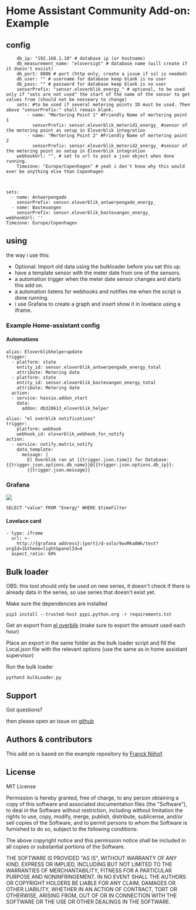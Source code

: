 # Home Assistant Community Add-on: Example

## config
```
    db_ip: "192.168.1.10" # database ip (or hostname)
    db_measurement_name: "eloversigt" # database name (will create if it doesn't exsist)
    db_port: 8086 # port (http only, create a issue if ssl is needed)
    db_user: "" # username for database keep blank is no user
    db_pass: "" # password for database keep blank is no user
    sensorPrefix: "sensor.eloverblik_energy_" # optional, to be used only if "sets are not used" the start of the name of the sensor to get values from (should not be nesseary to change)
    sets: #to be used if several metering points ID must be used. Then above "sensorPrefix:" shall remain blank.
        - name: "Mertering Point 1" #Friendly Name of mertering point 1
          sensorPrefix: sensor.eloverblik_meterid1_energy_ #sensor of the metering point as setup in Eloverblik integration
        - name: "Mertering Point 2" #Friendly Name of mertering point 2
          sensorPrefix: sensor.eloverblik_meterid2_energy_ #sensor of the metering point as setup in Eloverblik integration
    webhookUrl: "", # set to url to post a json object when done running.
    Timezone: "Europe/Copenhagen" # yeah i don't know why this would ever be anything else than Copenhagen
    


sets:
  - name: Antwerpengade
    sensorPrefix: sensor.eloverblik_antwerpengade_energy_
  - name: Bastevangen
    sensorPrefix: sensor.eloverblik_bastevangen_energy_
webhookUrl: ''
Timezone: Europe/Copenhagen
```
## using

the way i use this:

* Optional: Import old data using the bulkloader before you set this up.
* have a template sensor with the meter date from one of the sensors.
* a automation trigger when the meter date sensor changes and starts this add on.
* a automation listens for webhooks and notifies me when the script is done running.
* i use Grafana to create a graph and insert show it in lovelace using a iframe.

### Example Home-assistant config

#### Automations
```
alias: Eloverblikhelperupdate
trigger:
  - platform: state
    entity_id: sensor.eloverblik_antwerpengade_energy_total
    attribute: Metering date
  - platform: state
    entity_id: sensor.eloverblik_bastevangen_energy_total
    attribute: Metering date
  action:
  - service: hassio.addon_start
    data:
      addon: db328613_eloverblik_helper
```

```
alias: "el overblik notifications"
trigger:
    platform: webhook
    webhook_id: eloverblik_webhook_for_notify
action:
  - service: notify.matrix_notify
    data_template:
      message: |
        El Overblik ran at {{trigger.json.time}} for Database: {{trigger.json.options.db_name}}@{{trigger.json.options.db_ip}}:
        {{trigger.json.message}}
```

### Grafana

![](./grafana.png)

```
SELECT "value" FROM "Energy" WHERE $timeFilter
```

#### Lovelace card

```
- type: iframe
  url: >-
    http://{grafana address}:{port}/d-solo/9wvMka8Wk/test?orgId=1&theme=light&panelId=4
  aspect_ratio: 60%
```

## Bulk loader
OBS: this tool should only be used on new series, it doesn't check if there is already data in the series, so use series that doesn't exist yet.

Make sure the dependencies are installed

```
pip3 install --trusted-host pypi.python.org -r requirements.txt
```

Get an export from [el overblik](https://eloverblik.dk) (make sure to export the amount used each hour)

Place an export in the same folder as the bulk loader script and fill the Local.json file with the relevant options (use the same as in home assistant supervisor)

Run the bulk loader

```
python3 bulkLoader.py
```

## Support

Got questions?

then please open an issue on [github](https://github.com/HBDK/ElOverBlik-helper)

## Authors & contributors

This add on is based on the example repository by [Franck Nijhof](https://github.com/frenck).

## License

MIT License

Permission is hereby granted, free of charge, to any person obtaining a copy
of this software and associated documentation files (the "Software"), to deal
in the Software without restriction, including without limitation the rights
to use, copy, modify, merge, publish, distribute, sublicense, and/or sell
copies of the Software, and to permit persons to whom the Software is
furnished to do so, subject to the following conditions:

The above copyright notice and this permission notice shall be included in all
copies or substantial portions of the Software.

THE SOFTWARE IS PROVIDED "AS IS", WITHOUT WARRANTY OF ANY KIND, EXPRESS OR
IMPLIED, INCLUDING BUT NOT LIMITED TO THE WARRANTIES OF MERCHANTABILITY,
FITNESS FOR A PARTICULAR PURPOSE AND NONINFRINGEMENT. IN NO EVENT SHALL THE
AUTHORS OR COPYRIGHT HOLDERS BE LIABLE FOR ANY CLAIM, DAMAGES OR OTHER
LIABILITY, WHETHER IN AN ACTION OF CONTRACT, TORT OR OTHERWISE, ARISING FROM,
OUT OF OR IN CONNECTION WITH THE SOFTWARE OR THE USE OR OTHER DEALINGS IN THE
SOFTWARE.
